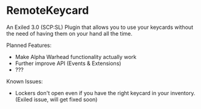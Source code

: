 # RemoteKeycard
An Exiled 3.0 (SCP:SL) Plugin that allows you to use your keycards without the need of having them on your hand all the time.

Planned Features:
- Make Alpha Warhead functionality actually work
- Further improve API (Events & Extensions)
- ???

Known Issues:
- Lockers don't open even if you have the right keycard in your inventory. (Exiled issue, will get fixed soon)
